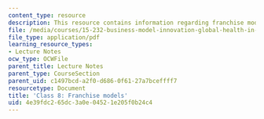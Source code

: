 ```yaml
---
content_type: resource
description: This resource contains information regarding franchise models.
file: /media/courses/15-232-business-model-innovation-global-health-in-frontier-markets-fall-2013/4e39fdc265dc3a0e04521e205f0b24c4_MIT15_232F13_Class8.pdf
file_type: application/pdf
learning_resource_types:
- Lecture Notes
ocw_type: OCWFile
parent_title: Lecture Notes
parent_type: CourseSection
parent_uid: c1497bcd-a2f0-d686-0f61-27a7bceffff7
resourcetype: Document
title: 'Class 8: Franchise models'
uid: 4e39fdc2-65dc-3a0e-0452-1e205f0b24c4
---
```

